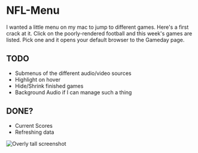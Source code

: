# NFL-Menu

I wanted a little menu on my mac to jump to different games. Here's a first crack at it.
Click on the poorly-rendered football and this week's games are listed. Pick one and it opens your default browser to the Gameday page.

## TODO

* Submenus of the different audio/video sources
* Highlight on hover
* Hide/Shrink finished games
* Background Audio if I can manage such a thing

## DONE?
* Current Scores
* Refreshing data

![Overly tall screenshot](http://i.imgur.com/RbN5taN.png:large)
